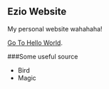 ## Ezio Website

My personal website wahahaha!

[Go To Hello World](https://eziow.github.io/Seraph).

###Some useful source

*   Bird
*   Magic
